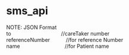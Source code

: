 # sms_api
NOTE: JSON Format<br>
      to &emsp;&emsp;&emsp;&emsp;&emsp;&emsp;&emsp;&emsp;&emsp; //careTaker number<br>
      referenceNumber &ensp;&emsp;&emsp; //for reference Number<br>
      name &emsp;&emsp;&emsp;&emsp;&emsp;&emsp;&emsp;&emsp; //for Patient name<br>
